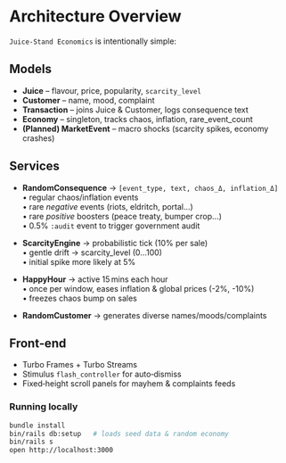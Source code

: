 # Architecture Overview

`Juice‑Stand Economics` is intentionally simple:

## Models

- **Juice** – flavour, price, popularity, `scarcity_level`
- **Customer** – name, mood, complaint
- **Transaction** – joins Juice & Customer, logs consequence text
- **Economy** – singleton, tracks chaos, inflation, rare_event_count
- **(Planned) MarketEvent** – macro shocks (scarcity spikes, economy crashes)

## Services

- **RandomConsequence** → `[event_type, text, chaos_Δ, inflation_Δ]`  
  • regular chaos/inflation events  
  • rare _negative_ events (riots, eldritch, portal…)  
  • rare _positive_ boosters (peace treaty, bumper crop…)  
  • 0.5% `:audit` event to trigger government audit

- **ScarcityEngine** → probabilistic tick (10% per sale)  
  • gentle drift → scarcity_level (0…100)  
  • initial spike more likely at 5%

- **HappyHour** → active 15 mins each hour  
  • once per window, eases inflation & global prices (-2%, -10%)  
  • freezes chaos bump on sales

- **RandomCustomer** → generates diverse names/moods/complaints

## Front‑end

- Turbo Frames + Turbo Streams
- Stimulus `flash_controller` for auto‑dismiss
- Fixed‑height scroll panels for mayhem & complaints feeds

### Running locally

```bash
bundle install
bin/rails db:setup   # loads seed data & random economy
bin/rails s
open http://localhost:3000
```
